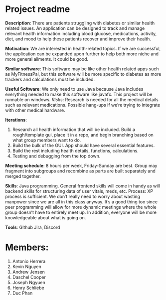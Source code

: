 # Project readme

**Description**: There are patients struggling with diabetes or similar health related issues. An application can be designed to track and manage relevant health information including blood glucose, medications, activity, diet, and mood to help these patients recover and improve their health.

**Motivation**: We are interested in health-related topics. If we are successful, the application can be expanded upon further to help both more niche and more general ailments. It could be good.

**Similar software**: This software may be like other health related apps such as MyFitnessPal, but this software will be more specific to diabetes as more trackers and calculations must be included.

**Useful Software**: We only need to use Java because Java includes everything needed to make this software like javafx. This project will be runnable on windows.
*Risks*: Research is needed for all the medical details such as relevant medications. Possible hang-ups if we’re trying to integrate with other medical hardware.

**Iterations**: 
1. Research all health information that will be included. Build a rough/template gui, place it in a repo, and begin branching based on what group members want to do.
2. Build the bulk of the GUI. App should have several essential features.
3. Build the rest including health details, functions, calculations. 
4. Testing and debugging from the top down. 

**Meeting schedule**: 8 hours per week, Friday-Sunday are best. Group may fragment into subgroups and recombine as parts are built separately and merged together.

**Skills**: Java programming. General frontend skills will come in handy as will backend skills for structuring data of user vitals, meds, etc.
Process: XP process is sufficient. We don’t really need to worry about wasting manpower since we are all in this class anyway. It’s a good thing too since peer programming will allow for more dynamic meetings where the whole group doesn’t have to entirely meet up. In addition, everyone will be more knowledgeable about what is going on.

**Tools**: 
Github
Jira, 
Discord 

# Members:
1. Antonio Herrera
2. Kevin Nguyen
3. Andrew Jensen
4. Daschel Cooper
5. Joseph Ngyuen
6. Henry Schliebe
7. Duc Phan
